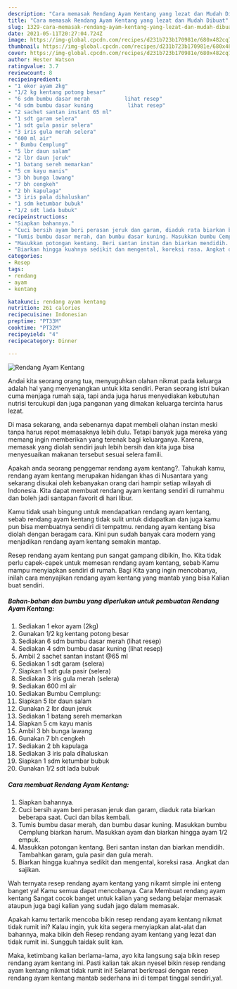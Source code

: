 ```yaml
---
description: "Cara memasak Rendang Ayam Kentang yang lezat dan Mudah Dibuat"
title: "Cara memasak Rendang Ayam Kentang yang lezat dan Mudah Dibuat"
slug: 1329-cara-memasak-rendang-ayam-kentang-yang-lezat-dan-mudah-dibuat
date: 2021-05-11T20:27:04.724Z
image: https://img-global.cpcdn.com/recipes/d231b723b170981e/680x482cq70/rendang-ayam-kentang-foto-resep-utama.jpg
thumbnail: https://img-global.cpcdn.com/recipes/d231b723b170981e/680x482cq70/rendang-ayam-kentang-foto-resep-utama.jpg
cover: https://img-global.cpcdn.com/recipes/d231b723b170981e/680x482cq70/rendang-ayam-kentang-foto-resep-utama.jpg
author: Hester Watson
ratingvalue: 3.7
reviewcount: 8
recipeingredient:
- "1 ekor ayam 2kg"
- "1/2 kg kentang potong besar"
- "6 sdm bumbu dasar merah           lihat resep"
- "4 sdm bumbu dasar kuning           lihat resep"
- "2 sachet santan instant 65 ml"
- "1 sdt garam selera"
- "1 sdt gula pasir selera"
- "3 iris gula merah selera"
- "600 ml air"
- " Bumbu Cemplung"
- "5 lbr daun salam"
- "2 lbr daun jeruk"
- "1 batang sereh memarkan"
- "5 cm kayu manis"
- "3 bh bunga lawang"
- "7 bh cengkeh"
- "2 bh kapulaga"
- "3 iris pala dihaluskan"
- "1 sdm ketumbar bubuk"
- "1/2 sdt lada bubuk"
recipeinstructions:
- "Siapkan bahannya."
- "Cuci bersih ayam beri perasan jeruk dan garam, diaduk rata biarkan beberapa saat. Cuci dan bilas kembali."
- "Tumis bumbu dasar merah, dan bumbu dasar kuning. Masukkan bumbu Cemplung biarkan harum. Masukkan ayam dan biarkan hingga ayam 1/2 empuk."
- "Masukkan potongan kentang. Beri santan instan dan biarkan mendidih. Tambahkan garam, gula pasir dan gula merah."
- "Biarkan hingga kuahnya sedikit dan mengental, koreksi rasa. Angkat dan sajikan."
categories:
- Resep
tags:
- rendang
- ayam
- kentang

katakunci: rendang ayam kentang 
nutrition: 261 calories
recipecuisine: Indonesian
preptime: "PT33M"
cooktime: "PT32M"
recipeyield: "4"
recipecategory: Dinner

---
```



![Rendang Ayam Kentang](https://img-global.cpcdn.com/recipes/d231b723b170981e/680x482cq70/rendang-ayam-kentang-foto-resep-utama.jpg)

Andai kita seorang orang tua, menyuguhkan olahan nikmat pada keluarga adalah hal yang menyenangkan untuk kita sendiri. Peran seorang istri bukan cuma menjaga rumah saja, tapi anda juga harus menyediakan kebutuhan nutrisi tercukupi dan juga panganan yang dimakan keluarga tercinta harus lezat.

Di masa  sekarang, anda sebenarnya dapat membeli olahan instan meski tanpa harus repot memasaknya lebih dulu. Tetapi banyak juga mereka yang memang ingin memberikan yang terenak bagi keluarganya. Karena, memasak yang diolah sendiri jauh lebih bersih dan kita juga bisa menyesuaikan makanan tersebut sesuai selera famili. 



Apakah anda seorang penggemar rendang ayam kentang?. Tahukah kamu, rendang ayam kentang merupakan hidangan khas di Nusantara yang sekarang disukai oleh kebanyakan orang dari hampir setiap wilayah di Indonesia. Kita dapat membuat rendang ayam kentang sendiri di rumahmu dan boleh jadi santapan favorit di hari libur.

Kamu tidak usah bingung untuk mendapatkan rendang ayam kentang, sebab rendang ayam kentang tidak sulit untuk didapatkan dan juga kamu pun bisa membuatnya sendiri di tempatmu. rendang ayam kentang bisa diolah dengan beragam cara. Kini pun sudah banyak cara modern yang menjadikan rendang ayam kentang semakin mantap.

Resep rendang ayam kentang pun sangat gampang dibikin, lho. Kita tidak perlu capek-capek untuk memesan rendang ayam kentang, sebab Kamu mampu menyiapkan sendiri di rumah. Bagi Kita yang ingin mencobanya, inilah cara menyajikan rendang ayam kentang yang mantab yang bisa Kalian buat sendiri.

<!--inarticleads1-->

##### Bahan-bahan dan bumbu yang diperlukan untuk pembuatan Rendang Ayam Kentang:

1. Sediakan 1 ekor ayam (2kg)
1. Gunakan 1/2 kg kentang potong besar
1. Sediakan 6 sdm bumbu dasar merah           (lihat resep)
1. Sediakan 4 sdm bumbu dasar kuning           (lihat resep)
1. Ambil 2 sachet santan instant @65 ml
1. Sediakan 1 sdt garam (selera)
1. Siapkan 1 sdt gula pasir (selera)
1. Sediakan 3 iris gula merah (selera)
1. Sediakan 600 ml air
1. Sediakan  Bumbu Cemplung:
1. Siapkan 5 lbr daun salam
1. Gunakan 2 lbr daun jeruk
1. Sediakan 1 batang sereh memarkan
1. Siapkan 5 cm kayu manis
1. Ambil 3 bh bunga lawang
1. Gunakan 7 bh cengkeh
1. Sediakan 2 bh kapulaga
1. Sediakan 3 iris pala dihaluskan
1. Siapkan 1 sdm ketumbar bubuk
1. Gunakan 1/2 sdt lada bubuk




<!--inarticleads2-->

##### Cara membuat Rendang Ayam Kentang:

1. Siapkan bahannya.
1. Cuci bersih ayam beri perasan jeruk dan garam, diaduk rata biarkan beberapa saat. Cuci dan bilas kembali.
1. Tumis bumbu dasar merah, dan bumbu dasar kuning. Masukkan bumbu Cemplung biarkan harum. Masukkan ayam dan biarkan hingga ayam 1/2 empuk.
1. Masukkan potongan kentang. Beri santan instan dan biarkan mendidih. Tambahkan garam, gula pasir dan gula merah.
1. Biarkan hingga kuahnya sedikit dan mengental, koreksi rasa. Angkat dan sajikan.




Wah ternyata resep rendang ayam kentang yang nikamt simple ini enteng banget ya! Kamu semua dapat mencobanya. Cara Membuat rendang ayam kentang Sangat cocok banget untuk kalian yang sedang belajar memasak ataupun juga bagi kalian yang sudah jago dalam memasak.

Apakah kamu tertarik mencoba bikin resep rendang ayam kentang nikmat tidak rumit ini? Kalau ingin, yuk kita segera menyiapkan alat-alat dan bahannya, maka bikin deh Resep rendang ayam kentang yang lezat dan tidak rumit ini. Sungguh taidak sulit kan. 

Maka, ketimbang kalian berlama-lama, ayo kita langsung saja bikin resep rendang ayam kentang ini. Pasti kalian tak akan nyesel bikin resep rendang ayam kentang nikmat tidak rumit ini! Selamat berkreasi dengan resep rendang ayam kentang mantab sederhana ini di tempat tinggal sendiri,ya!.

